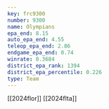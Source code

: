 ```yaml
---
key: frc9300
number: 9300
name: Olympians
epa_end: 8.15
auto_epa_end: 4.55
teleop_epa_end: 2.86
endgame_epa_end: 0.74
winrate: 0.3684
district_epa_rank: 1394
district_epa_percentile: 0.226
type: Team
---
```

[[2024flor]]
[[2024flta]]
